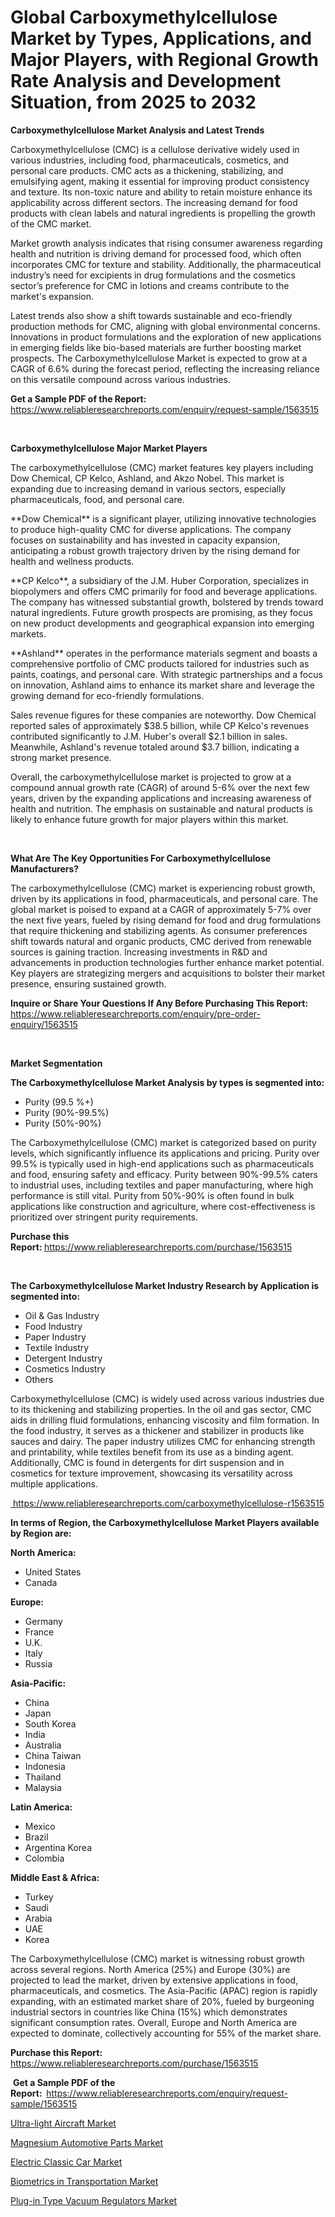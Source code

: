 <p><h1>Global Carboxymethylcellulose Market by Types, Applications, and Major Players, with Regional Growth Rate Analysis and Development Situation, from 2025 to 2032</h1></p><p><strong>Carboxymethylcellulose Market Analysis and Latest Trends</strong></p>
<p><p>Carboxymethylcellulose (CMC) is a cellulose derivative widely used in various industries, including food, pharmaceuticals, cosmetics, and personal care products. CMC acts as a thickening, stabilizing, and emulsifying agent, making it essential for improving product consistency and texture. Its non-toxic nature and ability to retain moisture enhance its applicability across different sectors. The increasing demand for food products with clean labels and natural ingredients is propelling the growth of the CMC market.</p><p>Market growth analysis indicates that rising consumer awareness regarding health and nutrition is driving demand for processed food, which often incorporates CMC for texture and stability. Additionally, the pharmaceutical industry’s need for excipients in drug formulations and the cosmetics sector’s preference for CMC in lotions and creams contribute to the market's expansion. </p><p>Latest trends also show a shift towards sustainable and eco-friendly production methods for CMC, aligning with global environmental concerns. Innovations in product formulations and the exploration of new applications in emerging fields like bio-based materials are further boosting market prospects. The Carboxymethylcellulose Market is expected to grow at a CAGR of 6.6% during the forecast period, reflecting the increasing reliance on this versatile compound across various industries.</p></p>
<p><strong>Get a Sample PDF of the Report:&nbsp;</strong> <a href="https://www.reliableresearchreports.com/enquiry/request-sample/1563515?utm_campaign=31&utm_medium=2&utm_source=Github&utm_content=ia&utm_term=30012025&utm_id=carboxymethylcellulose">https://www.reliableresearchreports.com/enquiry/request-sample/1563515</a></p>
<p>&nbsp;</p>
<p><strong>Carboxymethylcellulose Major Market Players</strong></p>
<p><p>The carboxymethylcellulose (CMC) market features key players including Dow Chemical, CP Kelco, Ashland, and Akzo Nobel. This market is expanding due to increasing demand in various sectors, especially pharmaceuticals, food, and personal care.</p><p>**Dow Chemical** is a significant player, utilizing innovative technologies to produce high-quality CMC for diverse applications. The company focuses on sustainability and has invested in capacity expansion, anticipating a robust growth trajectory driven by the rising demand for health and wellness products.</p><p>**CP Kelco**, a subsidiary of the J.M. Huber Corporation, specializes in biopolymers and offers CMC primarily for food and beverage applications. The company has witnessed substantial growth, bolstered by trends toward natural ingredients. Future growth prospects are promising, as they focus on new product developments and geographical expansion into emerging markets.</p><p>**Ashland** operates in the performance materials segment and boasts a comprehensive portfolio of CMC products tailored for industries such as paints, coatings, and personal care. With strategic partnerships and a focus on innovation, Ashland aims to enhance its market share and leverage the growing demand for eco-friendly formulations.</p><p>Sales revenue figures for these companies are noteworthy. Dow Chemical reported sales of approximately $38.5 billion, while CP Kelco's revenues contributed significantly to J.M. Huber's overall $2.1 billion in sales. Meanwhile, Ashland's revenue totaled around $3.7 billion, indicating a strong market presence.</p><p>Overall, the carboxymethylcellulose market is projected to grow at a compound annual growth rate (CAGR) of around 5-6% over the next few years, driven by the expanding applications and increasing awareness of health and nutrition. The emphasis on sustainable and natural products is likely to enhance future growth for major players within this market.</p></p>
<p>&nbsp;</p>
<p><strong>What Are The Key Opportunities For Carboxymethylcellulose Manufacturers?</strong></p>
<p><p>The carboxymethylcellulose (CMC) market is experiencing robust growth, driven by its applications in food, pharmaceuticals, and personal care. The global market is poised to expand at a CAGR of approximately 5-7% over the next five years, fueled by rising demand for food and drug formulations that require thickening and stabilizing agents. As consumer preferences shift towards natural and organic products, CMC derived from renewable sources is gaining traction. Increasing investments in R&D and advancements in production technologies further enhance market potential. Key players are strategizing mergers and acquisitions to bolster their market presence, ensuring sustained growth.</p></p>
<p><strong>Inquire or Share Your Questions If Any Before Purchasing This Report:</strong> <a href="https://www.reliableresearchreports.com/enquiry/pre-order-enquiry/1563515?utm_campaign=31&utm_medium=2&utm_source=Github&utm_content=ia&utm_term=30012025&utm_id=carboxymethylcellulose">https://www.reliableresearchreports.com/enquiry/pre-order-enquiry/1563515</a></p>
<p>&nbsp;</p>
<p><strong>Market Segmentation</strong></p>
<p><strong>The Carboxymethylcellulose Market Analysis by types is segmented into:</strong></p>
<p><ul><li>Purity (99.5 %+)</li><li>Purity (90%-99.5%)</li><li>Purity (50%-90%)</li></ul></p>
<p><p>The Carboxymethylcellulose (CMC) market is categorized based on purity levels, which significantly influence its applications and pricing. Purity over 99.5% is typically used in high-end applications such as pharmaceuticals and food, ensuring safety and efficacy. Purity between 90%-99.5% caters to industrial uses, including textiles and paper manufacturing, where high performance is still vital. Purity from 50%-90% is often found in bulk applications like construction and agriculture, where cost-effectiveness is prioritized over stringent purity requirements.</p></p>
<p><strong>Purchase this Report:&nbsp;</strong><a href="https://www.reliableresearchreports.com/purchase/1563515?utm_campaign=31&utm_medium=2&utm_source=Github&utm_content=ia&utm_term=30012025&utm_id=carboxymethylcellulose">https://www.reliableresearchreports.com/purchase/1563515</a></p>
<p>&nbsp;</p>
<p><strong>The Carboxymethylcellulose Market Industry Research by Application is segmented into:</strong></p>
<p><ul><li>Oil & Gas Industry</li><li>Food Industry</li><li>Paper Industry</li><li>Textile Industry</li><li>Detergent Industry</li><li>Cosmetics Industry</li><li>Others</li></ul></p>
<p><p>Carboxymethylcellulose (CMC) is widely used across various industries due to its thickening and stabilizing properties. In the oil and gas sector, CMC aids in drilling fluid formulations, enhancing viscosity and film formation. In the food industry, it serves as a thickener and stabilizer in products like sauces and dairy. The paper industry utilizes CMC for enhancing strength and printability, while textiles benefit from its use as a binding agent. Additionally, CMC is found in detergents for dirt suspension and in cosmetics for texture improvement, showcasing its versatility across multiple applications.</p></p>
<p><a href="https://www.reliableresearchreports.com/carboxymethylcellulose-r1563515?utm_campaign=31&utm_medium=2&utm_source=Github&utm_content=ia&utm_term=30012025&utm_id=carboxymethylcellulose">&nbsp;https://www.reliableresearchreports.com/carboxymethylcellulose-r1563515</a></p>
<p><strong>In terms of Region, the Carboxymethylcellulose Market Players available by Region are:</strong></p>
<p>
    <p> <strong> North America: </strong>
        <ul>
            <li>United States</li>
            <li>Canada</li>
        </ul>
        </p> 
    <p> <strong> Europe: </strong>
        <ul>
            <li>Germany</li>
            <li>France</li>
            <li>U.K.</li>
            <li>Italy</li>
            <li>Russia</li>
        </ul>
        </p> 
    <p> <strong> Asia-Pacific: </strong>
        <ul>
            <li>China</li>
            <li>Japan</li>
            <li>South Korea</li>
            <li>India</li>
            <li>Australia</li>
            <li>China Taiwan</li>
            <li>Indonesia</li>
            <li>Thailand</li>
            <li>Malaysia</li>
        </ul>
        </p> 
    <p> <strong> Latin America: </strong>
        <ul>
            <li>Mexico</li>
            <li>Brazil</li>
            <li>Argentina Korea</li>
            <li>Colombia</li>
        </ul>
        </p> 
    <p> <strong> Middle East & Africa: </strong>
        <ul>
            <li>Turkey</li>
            <li>Saudi</li>
            <li>Arabia</li>
            <li>UAE</li>
            <li>Korea</li>
        </ul>
    </p>
    </p>
<p><p>The Carboxymethylcellulose (CMC) market is witnessing robust growth across several regions. North America (25%) and Europe (30%) are projected to lead the market, driven by extensive applications in food, pharmaceuticals, and cosmetics. The Asia-Pacific (APAC) region is rapidly expanding, with an estimated market share of 20%, fueled by burgeoning industrial sectors in countries like China (15%) which demonstrates significant consumption rates. Overall, Europe and North America are expected to dominate, collectively accounting for 55% of the market share.</p></p>
<p><strong>Purchase this Report: </strong><a href="https://www.reliableresearchreports.com/purchase/1563515?utm_campaign=31&utm_medium=2&utm_source=Github&utm_content=ia&utm_term=30012025&utm_id=carboxymethylcellulose">https://www.reliableresearchreports.com/purchase/1563515</a></p>
<p>&nbsp;<strong>Get a Sample PDF of the Report:&nbsp;&nbsp;</strong><a href="https://www.reliableresearchreports.com/enquiry/request-sample/1563515?utm_campaign=31&utm_medium=2&utm_source=Github&utm_content=ia&utm_term=30012025&utm_id=carboxymethylcellulose">https://www.reliableresearchreports.com/enquiry/request-sample/1563515</a></p>
<p><strong></strong></p>
<p><p><a href="https://www.linkedin.com/pulse/competitive-landscape-ultra-light-aircraft-impressive-9vd0e?utm_campaign=31&utm_medium=2&utm_source=Github&utm_content=ia&utm_term=30012025&utm_id=carboxymethylcellulose">Ultra-light Aircraft Market</a></p><p><a href="https://github.com/tselahiara/Market-Research-Report-List-1/blob/main/magnesium-automotive-parts-market.md?utm_campaign=31&utm_medium=2&utm_source=Github&utm_content=ia&utm_term=30012025&utm_id=carboxymethylcellulose">Magnesium Automotive Parts Market</a></p><p><a href="https://github.com/anuellaruska/Market-Research-Report-List-1/blob/main/electric-classic-car-market.md?utm_campaign=31&utm_medium=2&utm_source=Github&utm_content=ia&utm_term=30012025&utm_id=carboxymethylcellulose">Electric Classic Car Market</a></p><p><a href="https://www.linkedin.com/pulse/biometrics-transportation-market-outlook-complete-industry-feohe?utm_campaign=31&utm_medium=2&utm_source=Github&utm_content=ia&utm_term=30012025&utm_id=carboxymethylcellulose">Biometrics in Transportation Market</a></p><p><a href="https://www.linkedin.com/pulse/thorough-scrutiny-plug-in-type-vacuum-regulators-market-size-45cqc?utm_campaign=31&utm_medium=2&utm_source=Github&utm_content=ia&utm_term=30012025&utm_id=carboxymethylcellulose">Plug-in Type Vacuum Regulators Market</a></p></p>